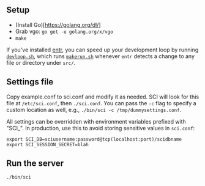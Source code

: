 Setup
--

- (Install Go)[https://golang.org/dl/]
- Grab vgo: `go get -u golang.org/x/vgo`
- `make`

If you've installed [entr](http://www.entrproject.org/), you can speed up your
development loop by running [`devloop.sh`](./devloop.sh), which runs
[`makerun.sh`](./makerun.sh) whenever `entr` detects a change to any file or
directory under `src/`.

Settings file
---

Copy example.conf to sci.conf and modify it as needed.  SCI will look for this
file at `/etc/sci.conf`, then `./sci.conf`.  You can pass the `-c` flag to
specify a custom location as well, e.g., `./bin/sci -c /tmp/dummysettings.conf`.

All settings can be overridden with environment variables prefixed with "SCI_".
In production, use this to avoid storing sensitive values in `sci.conf`:

    export SCI_DB=sciusername:password@tcp(localhost:port)/scidbname
    export SCI_SESSION_SECRET=blah

Run the server
---

`./bin/sci`
